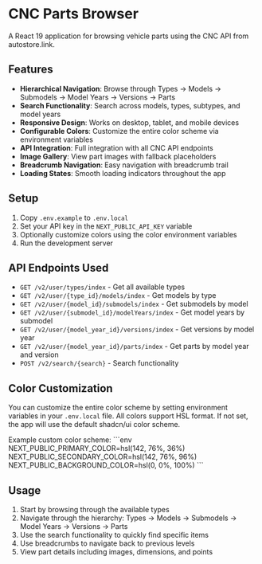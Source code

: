 # CNC Parts Browser

A React 19 application for browsing vehicle parts using the CNC API from autostore.link.

## Features

- **Hierarchical Navigation**: Browse through Types → Models → Submodels → Model Years → Versions → Parts
- **Search Functionality**: Search across models, types, subtypes, and model years
- **Responsive Design**: Works on desktop, tablet, and mobile devices
- **Configurable Colors**: Customize the entire color scheme via environment variables
- **API Integration**: Full integration with all CNC API endpoints
- **Image Gallery**: View part images with fallback placeholders
- **Breadcrumb Navigation**: Easy navigation with breadcrumb trail
- **Loading States**: Smooth loading indicators throughout the app

## Setup

1. Copy `.env.example` to `.env.local`
2. Set your API key in the `NEXT_PUBLIC_API_KEY` variable
3. Optionally customize colors using the color environment variables
4. Run the development server

## API Endpoints Used

- `GET /v2/user/types/index` - Get all available types
- `GET /v2/user/{type_id}/models/index` - Get models by type
- `GET /v2/user/{model_id}/submodels/index` - Get submodels by model
- `GET /v2/user/{submodel_id}/modelYears/index` - Get model years by submodel
- `GET /v2/user/{model_year_id}/versions/index` - Get versions by model year
- `GET /v2/user/{model_year_id}/parts/index` - Get parts by model year and version
- `POST /v2/search/{search}` - Search functionality

## Color Customization

You can customize the entire color scheme by setting environment variables in your `.env.local` file. All colors support HSL format. If not set, the app will use the default shadcn/ui color scheme.

Example custom color scheme:
\`\`\`env
NEXT_PUBLIC_PRIMARY_COLOR=hsl(142, 76%, 36%)
NEXT_PUBLIC_SECONDARY_COLOR=hsl(142, 76%, 96%)
NEXT_PUBLIC_BACKGROUND_COLOR=hsl(0, 0%, 100%)
\`\`\`

## Usage

1. Start by browsing through the available types
2. Navigate through the hierarchy: Types → Models → Submodels → Model Years → Versions → Parts
3. Use the search functionality to quickly find specific items
4. Use breadcrumbs to navigate back to previous levels
5. View part details including images, dimensions, and points
